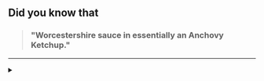## Did you know that

<h3>
  <blockquote>
<!--START_SECTION:debris-->                                                                                                                                                                                                 
"Worcestershire sauce in essentially an Anchovy Ketchup."
<!--END_SECTION:debris-->
  </blockquote>
</h3>

-----

<details>
  <summary></summary>

<img src="https://github-readme-stats.vercel.app/api?show_icons=true&hide=issues&username=ekickx"> <img src="https://github-readme-stats.vercel.app/api/top-langs/?layout=compact&username=ekickx">

</details>
